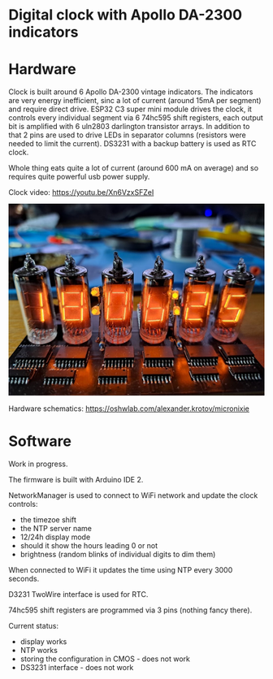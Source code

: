 # Digital clock with Apollo DA-2300 indicators

# Hardware

Clock is built around 6 Apollo DA-2300 vintage indicators. The indicators are very energy inefficient, sinc a lot of current (around 15mA per segment) and require direct drive.
ESP32 C3 super mini module drives the clock, it controls every individual segment via 6 74hc595 shift registers, each output bit is amplified with 6 uln2803 darlington transistor arrays.
In addition to that 2 pins are used to drive LEDs in separator columns (resistors were needed to limit the current).
DS3231 with a backup battery is used as RTC clock.

Whole thing eats quite a lot of current (around 600 mA on average) and so requires quite powerful usb power supply.

Clock video:
https://youtu.be/Xn6VzxSFZeI

![clock text](https://github.com/alexander-krotov/apollo-clock/blob/main/clock.jpg?raw=true)

Hardware schematics:
https://oshwlab.com/alexander.krotov/micronixie

# Software

Work in progress.

The firmware is built with Arduino IDE 2.

NetworkManager is used to connect to WiFi network and update the clock controls:
- the timezoe shift
- the NTP server name
- 12/24h display mode
- should it show the hours leading 0 or not
- brightness (random blinks of individual digits to dim them)

When connected to WiFi it updates the time using NTP every 3000 seconds.

D3231 TwoWire interface is used for RTC.

74hc595 shift registers are programmed via 3 pins (nothing fancy there).

Current status:
- display works
- NTP works
- storing the configuration in CMOS - does not work
- DS3231 interface - does not work
